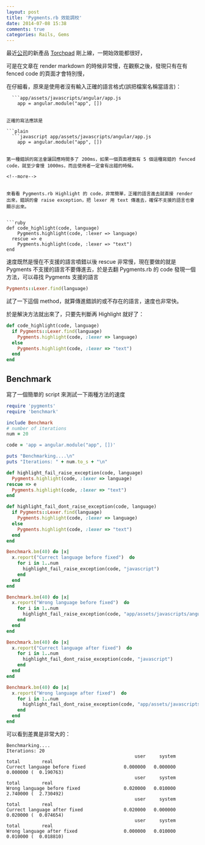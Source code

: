 ```yaml
---
layout: post
title: 'Pygments.rb 效能調校'
date: 2014-07-08 15:38
comments: true
categories: Rails, Gems
---
```


最近[公司](http://osolve.com)的新產品 [Torchpad](https://torchpad.com/) 剛上線，一開始效能都很好，

可是在文章在 render markdown 的時候非常慢，在觀察之後，發現只有在有 fenced code 的頁面才會特別慢，

在仔細看，原來是使用者沒有輸入正確的語言格式(誤把檔案名稱當語言)：

```plain
  ```app/assets/javascripts/angular/app.js
    app = angular.module("app", [])
  ```
```

正確的寫法應該是

```plain
  ```javascript app/assets/javascripts/angular/app.js
    app = angular.module("app", [])
  ```
```

第一種錯誤的寫法會讓回應時間多了 200ms，如果一個頁面裡面有 5 個這種寫錯的 fenced code，就至少會慢 1000ms，而且使用者一定會有出錯的時候。

<!--more-->


來看看 Pygments.rb Highlight 的 code，非常簡單，正確的語言進去就直接 render 出來，錯誤的會 raise exception，把 lexer 用 text 傳進去，確保不支援的語言也會顯示出來。


```ruby
def code_highlight(code, language)
    Pygments.highlight(code, :lexer => language)
  rescue => e
    Pygments.highlight(code, :lexer => "text")
end
```
 
速度既然是慢在不支援的語言噴錯以後 rescue 非常慢，現在要做的就是 Pygments 不支援的語言不要傳進去，於是去翻 Pygments.rb 的 code 發現一個方法，可以尋找 Pygments 支援的語言

```ruby
Pygments::Lexer.find(language)
```

試了一下這個 method，就算傳進錯誤的或不存在的語言，速度也非常快。

於是解決方法就出來了，只要先判斷再 Highlight 就好了：

```ruby
def code_highlight(code, language)
  if Pygments::Lexer.find(language)
    Pygments.highlight(code, :lexer => language)
  else
    Pygments.highlight(code, :lexer => "text")
  end
end
```

## Benchmark


寫了一個簡單的 script 來測試一下兩種方法的速度

```ruby
require 'pygments'
require 'benchmark'

include Benchmark
# number of iterations
num = 20

code = 'app = angular.module("app", [])'

puts "Benchmarking....\n"
puts "Iterations: " + num.to_s + "\n"

def highlight_fail_raise_exception(code, language)
  Pygments.highlight(code, :lexer => language)
rescue => e
  Pygments.highlight(code, :lexer => "text")
end

def highlight_fail_dont_raise_exception(code, language)
  if Pygments::Lexer.find(language)
    Pygments.highlight(code, :lexer => language)
  else
    Pygments.highlight(code, :lexer => "text")
  end
end

Benchmark.bm(40) do |x|
  x.report("Currect language before fixed")  do
    for i in 1..num
      highlight_fail_raise_exception(code, "javascript")
    end
  end
end

Benchmark.bm(40) do |x|
  x.report("Wrong language before fixed")  do
    for i in 1..num
      highlight_fail_raise_exception(code, "app/assets/javascripts/angular/app.js")
    end
  end
end

Benchmark.bm(40) do |x|
  x.report("Currect language after fixed")  do
    for i in 1..num
      highlight_fail_dont_raise_exception(code, "javascript")
    end
  end
end

Benchmark.bm(40) do |x|
  x.report("Wrong language after fixed")  do
    for i in 1..num
      highlight_fail_dont_raise_exception(code, "app/assets/javascripts/angular/app.js")
    end
  end
end
```

可以看到差異是非常大的：

```text
Benchmarking....
Iterations: 20
                                               user     system      total        real
Currect language before fixed              0.000000   0.000000   0.000000 (  0.190763)
                                               user     system      total        real
Wrong language before fixed                0.020000   0.010000   2.740000 (  2.730492)
                                               user     system      total        real
Currect language after fixed               0.020000   0.000000   0.020000 (  0.074654)
                                               user     system      total        real
Wrong language after fixed                 0.000000   0.010000   0.010000 (  0.018810)
```











